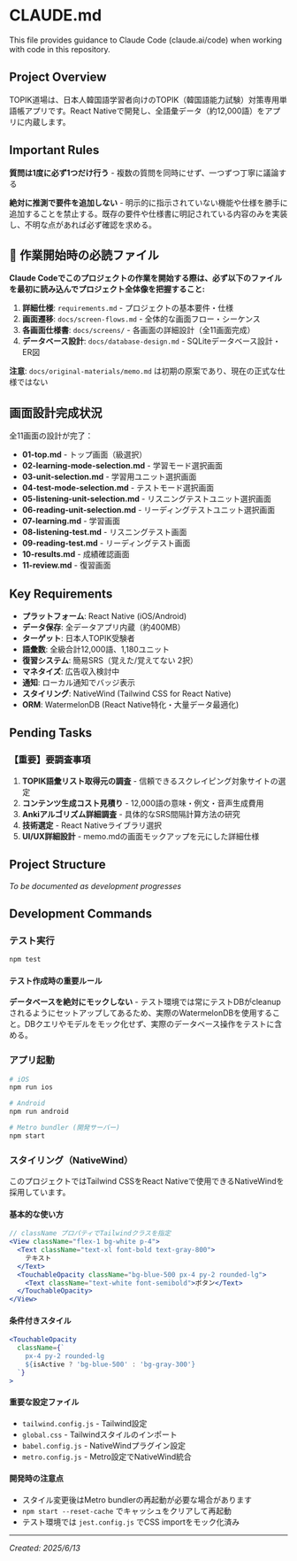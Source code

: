 # CLAUDE.md

This file provides guidance to Claude Code (claude.ai/code) when working with code in this repository.

## Project Overview

TOPIK道場は、日本人韓国語学習者向けのTOPIK（韓国語能力試験）対策専用単語帳アプリです。React Nativeで開発し、全語彙データ（約12,000語）をアプリに内蔵します。

## Important Rules

**質問は1度に必ず1つだけ行う** - 複数の質問を同時にせず、一つずつ丁寧に議論する

**絶対に推測で要件を追加しない** - 明示的に指示されていない機能や仕様を勝手に追加することを禁止する。既存の要件や仕様書に明記されている内容のみを実装し、不明な点があれば必ず確認を求める。

## 🚨 作業開始時の必読ファイル

**Claude Codeでこのプロジェクトの作業を開始する際は、必ず以下のファイルを最初に読み込んでプロジェクト全体像を把握すること:**

1. **詳細仕様**: `requirements.md` - プロジェクトの基本要件・仕様
2. **画面遷移**: `docs/screen-flows.md` - 全体的な画面フロー・シーケンス
3. **各画面仕様書**: `docs/screens/` - 各画面の詳細設計（全11画面完成）
4. **データベース設計**: `docs/database-design.md` - SQLiteデータベース設計・ER図

**注意**: `docs/original-materials/memo.md` は初期の原案であり、現在の正式な仕様ではない

## 画面設計完成状況

全11画面の設計が完了：
- **01-top.md** - トップ画面（級選択）
- **02-learning-mode-selection.md** - 学習モード選択画面
- **03-unit-selection.md** - 学習用ユニット選択画面
- **04-test-mode-selection.md** - テストモード選択画面
- **05-listening-unit-selection.md** - リスニングテストユニット選択画面
- **06-reading-unit-selection.md** - リーディングテストユニット選択画面
- **07-learning.md** - 学習画面
- **08-listening-test.md** - リスニングテスト画面
- **09-reading-test.md** - リーディングテスト画面
- **10-results.md** - 成績確認画面
- **11-review.md** - 復習画面

## Key Requirements

- **プラットフォーム**: React Native (iOS/Android)
- **データ保存**: 全データアプリ内蔵（約400MB）
- **ターゲット**: 日本人TOPIK受験者
- **語彙数**: 全級合計12,000語、1,180ユニット
- **復習システム**: 簡易SRS（覚えた/覚えてない 2択）
- **マネタイズ**: 広告収入検討中
- **通知**: ローカル通知でバッジ表示
- **スタイリング**: NativeWind (Tailwind CSS for React Native)
- **ORM**: WatermelonDB (React Native特化・大量データ最適化)

## Pending Tasks

### 【重要】要調査事項
1. **TOPIK語彙リスト取得元の調査** - 信頼できるスクレイピング対象サイトの選定
2. **コンテンツ生成コスト見積り** - 12,000語の意味・例文・音声生成費用
3. **Ankiアルゴリズム詳細調査** - 具体的なSRS間隔計算方法の研究
4. **技術選定** - React Nativeライブラリ選択
5. **UI/UX詳細設計** - memo.mdの画面モックアップを元にした詳細仕様

## Project Structure

*To be documented as development progresses*

## Development Commands

### テスト実行
```bash
npm test
```

#### テスト作成時の重要ルール
**データベースを絶対にモックしない** - テスト環境では常にテストDBがcleanupされるようにセットアップしてあるため、実際のWatermelonDBを使用すること。DBクエリやモデルをモック化せず、実際のデータベース操作をテストに含める。

### アプリ起動
```bash
# iOS
npm run ios

# Android  
npm run android

# Metro bundler (開発サーバー)
npm start
```

### スタイリング（NativeWind）

このプロジェクトではTailwind CSSをReact Nativeで使用できるNativeWindを採用しています。

#### 基本的な使い方
```jsx
// className プロパティでTailwindクラスを指定
<View className="flex-1 bg-white p-4">
  <Text className="text-xl font-bold text-gray-800">
    テキスト
  </Text>
  <TouchableOpacity className="bg-blue-500 px-4 py-2 rounded-lg">
    <Text className="text-white font-semibold">ボタン</Text>
  </TouchableOpacity>
</View>
```

#### 条件付きスタイル
```jsx
<TouchableOpacity 
  className={`
    px-4 py-2 rounded-lg
    ${isActive ? 'bg-blue-500' : 'bg-gray-300'}
  `}
>
```

#### 重要な設定ファイル
- `tailwind.config.js` - Tailwind設定
- `global.css` - Tailwindスタイルのインポート
- `babel.config.js` - NativeWindプラグイン設定
- `metro.config.js` - Metro設定でNativeWind統合

#### 開発時の注意点
- スタイル変更後はMetro bundlerの再起動が必要な場合があります
- `npm start --reset-cache` でキャッシュをクリアして再起動
- テスト環境では `jest.config.js` でCSS importをモック化済み

---
*Created: 2025/6/13*